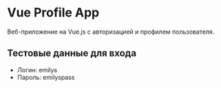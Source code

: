 # Vue Profile App

Веб-приложение на Vue.js с авторизацией и профилем пользователя.

## Тестовые данные для входа

- Логин: emilys
- Пароль: emilyspass

